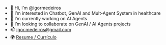 - 👋 Hi, I’m @igormedeiros
- 👀 I’m interested in Chatbot, GenAI and Mult-Agent System in healthcare
- 🌱 I’m currently working on AI Agents 
- 💞️ I’m looking to collaborate on GenAI / AI Agents projects
- 📫 igor.medeiros@gmail.com
- 🌍 [Resume / Currículo](https://github.com/igormedeiros/curriculo)

<!---
igormedeiros/igormedeiros is a ✨ special ✨ repository because its `README.md` (this file) appears on your GitHub profile.
You can click the Preview link to take a look at your changes.
--->
